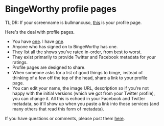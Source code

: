 # BingeWorthy profile pages
TL;DR: If your screenname is bullmancuso, <a href="http://my.bingeworthy.io/bullmancuso/">this</a> is your profile page. 

Here's the deal with profile pages. 
* You have <a href="http://my.bingeworthy.io/bullmancuso/">one</a>. I have <a href="http://my.bingeworthy.io/davewiner/">one</a>. 
* Anyone who has signed on to BingeWorthy has one. 
* They list all the shows you've rated in-order, from best to worst. 
* They exist primarily to provide Twitter and Facebook metadata for your ratings. 
* Profile pages are designed to share. 
* When someone asks for a list of good things to binge, instead of thinking of a few off the top of the head, share a link to your profile page. 
* You can edit your name, the image URL, description so if you're not happy with the initial versions (which we got from your Twitter profile), you can change it. All this is echoed in your Facebook and Twitter metadata, so it'll show up when you paste a link into those services (and many others that read this form of metadata).

If you have questions or comments, please post them <a href="https://github.com/scripting/Scripting-News/issues/188">here</a>. 

